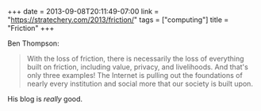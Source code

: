 +++
date = 2013-09-08T20:11:49-07:00
link = "https://stratechery.com/2013/friction/"
tags = ["computing"]
title = "Friction"
+++

Ben Thompson:

>With the loss of friction, there is necessarily the loss of everything built on friction, including value, privacy, and livelihoods. And that's only three examples! The Internet is pulling out the foundations of nearly every institution and social more that our society is built upon.

His blog is *really* good.
